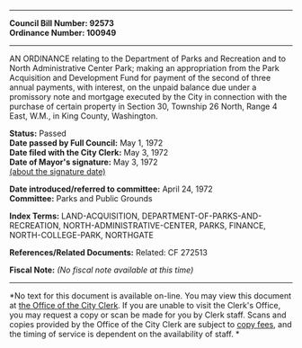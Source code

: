 * * * * *  
  
**Council Bill Number: [](#h0)[](#h2)92573**   
**Ordinance Number: 100949**  
  
* * * * *  
  
AN ORDINANCE relating to the Department of Parks and Recreation and to North Administrative Center Park; making an appropriation from the Park Acquisition and Development Fund for payment of the second of three annual payments, with interest, on the unpaid balance due under a promissory note and mortgage executed by the City in connection with the purchase of certain property in Section 30, Township 26 North, Range 4 East, W.M., in King County, Washington.  
  
**Status:** Passed   
**Date passed by Full Council:** May 1, 1972   
**Date filed with the City Clerk:** May 3, 1972   
**Date of Mayor's signature:** May 3, 1972   
[(about the signature date)](/~public/approvaldate.htm)   
  
  
**Date introduced/referred to committee:** April 24, 1972   
**Committee:** Parks and Public Grounds   
  
**Index Terms:** LAND-ACQUISITION, DEPARTMENT-OF-PARKS-AND-RECREATION, NORTH-ADMINISTRATIVE-CENTER, PARKS, FINANCE, NORTH-COLLEGE-PARK, NORTHGATE  
  
**References/Related Documents:** Related: CF 272513  
  
**Fiscal Note:** *(No fiscal note available at this time)*  
  
* * * * *  
  
*No text for this document is available on-line. You may view this document at [the Office of the City Clerk](http://www.seattle.gov/leg/clerk/contactUs.htm). If you are unable to visit the Clerk's Office, you may request a copy or scan be made for you by Clerk staff. Scans and copies provided by the Office of the City Clerk are subject to [copy fees](http://clerk.seattle.gov/~public/clerkfees.htm), and the timing of service is dependent on the availability of staff. *  
  
  
